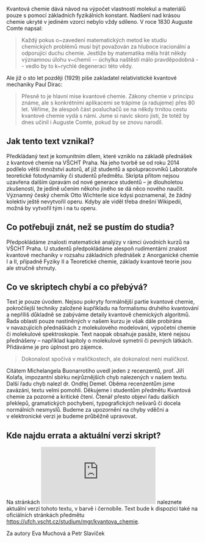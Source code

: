 Kvantová chemie dává návod na výpočet vlastností molekul a materiálů
pouze s pomocí základních fyzikálních konstant. Nadšení nad krásou
chemie ukryté v jediném vzorci nebylo vždy sdíleno. V roce 1830 Auguste
Comte napsal:

> Každý pokus o~zavedení matematických metod ke studiu chemických problémů musí být považován za hluboce iracionální a odporující duchu chemie. Jestliže by matematika měla hrát někdy významnou úlohu  v~chemii -- úchylka naštěstí málo pravděpodobná -- vedlo by to k~rychlé degeneraci této vědy.

Ale již o sto let později (1929) píše zakladatel relativistické kvantové
mechaniky Paul Dirac:

> Přesně to je hlavní mise kvantové chemie. Zákony chemie v principu
známe, ale s konkrétními aplikacemi se trápíme (a radujeme) přes 80 let.
Věříme, že alespoň část posluchačů se na někdy trnitou cestu kvantové
chemie vydá s námi. Jsme si navíc skoro jisti, že totéž by dnes učinil
i Auguste Comte, pokud by se znovu narodil.

Jak tento text vznikal?
-----------------------

Předkládaný text je komunitním dílem, které vzniklo na základě přednášek
z kvantové chemie na VŠCHT Praha. Na jeho tvorbě se od roku 2014
podílelo větší množství autorů, ať již studentů a spolupracovníků
Laboratoře teoretické fotodynamiky či studentů předmětu. Skripta přitom
nejsou uzavřena dalším úpravám od nové generace studentů – je
dlouholetou zkušeností, že jedině učením někoho jiného se dá něco nového
naučit. Významný český chemik Otto Wichterle sice kdysi poznamenal, že
žádný kolektiv ještě nevytvořil operu. Kdyby ale viděl třeba dnešní
Wikipedii, možná by vytvořil tým i na tu operu.

Co potřebuji znát, než se pustím do studia?
-------------------------------------------

Předpokládáme znalosti matematické analýzy v rámci úvodních kurzů na
VŠCHT Praha. U studentů předpokládáme alespoň rudimentární znalost
kvantové mechaniky v rozsahu základních přednášek z Anorganické chemie
I a II, případně Fyziky II a Teoretické chemie, základy kvantové teorie
jsou ale stručně shrnuty.

Co ve skriptech chybí a co přebývá?
-----------------------------------

Text je pouze úvodem. Nejsou pokryty formálnější partie kvantové chemie,
pokročilejší techniky založené kupříkladu na formalismu druhého
kvantování a nepříliš důkladně se zabýváme detaily kvantově chemických
algoritmů. Řada oblastí pouze nastíněných v našem kurzu je však dále
probírána v navazujících přednáškách z molekulového modelování,
výpočetní chemie či molekulové spektroskopie. Text naopak obsahuje
pasáže, které nejsou přednášeny – například kapitoly o molekulové
symetrii či pevných látkách. Přidáváme je pro úplnost pro zájemce.

> Dokonalost spočívá v maličkostech, ale dokonalost není maličkost.

Citátem Michelangela Buonarrotiho uvedl jeden z recenzentů, prof. Jiří
Kolafa, impozantní sbírku nejrůznějších chyb nalezených v našem textu.
Další řadu chyb nalezl dr. Ondřej Demel. Oběma recenzentům jsme
zavázáni, textu velmi pomohli. Děkujeme i studentům předmětu Kvantová
chemie za pozorné a kritické čtení. Čtenář přesto objeví řadu dalších
překlepů, gramatických pochybení, typografických nešvarů či docela
normálních nesmyslů. Budeme za upozornění na chyby vděčni a
v elektronické verzi je budeme průběžně upravovat.

Kde najdu errata a aktuální verzi skript?
-----------------------------------------

Na stránkách ![](http://photox.vscht.cz/education.php) naleznete aktuální
verzi tohoto textu, v barvě i černobíle. Text bude k dispozici také na
oficiálních stránkách předmětu
<https://ufch.vscht.cz/studium/mgr/kvantova_chemie>. 

Za autory Eva Muchová a Petr Slavíček
